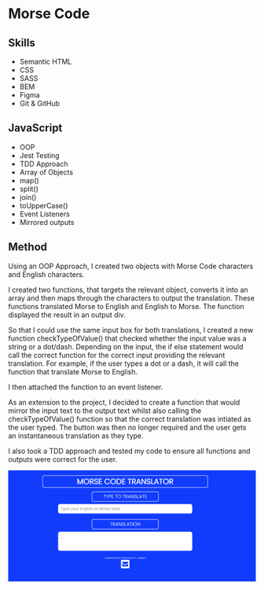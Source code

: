 <h1>Morse Code</h1>

<h2>Skills</h2>

<ul>
<li>Semantic HTML</li>
<li>CSS</li>
<li>SASS</li>
<li>BEM</li>
<li>Figma</li>
<li>Git & GitHub</li>
</ul>

<h2>JavaScript</h2>

<ul>
<li>OOP</li>
<li>Jest Testing</li>
<li>TDD Approach</li>
<li>Array of Objects</li>
<li>map()</li>
<li>split()</li>
<li>join()</li>
<li>toUpperCase()</li>
<li>Event Listeners</li>
<li>Mirrored outputs</li>
</ul>

<h2>Method</h2>

Using an OOP Approach, I created two objects with Morse Code characters and English characters.

I created two functions, that targets the relevant object, converts it into an array and then maps through the characters to output the translation. These functions translated Morse to English and English to Morse. The function displayed the result in an output div.

So that I could use the same input box for both translations, I created a new function checkTypeOfValue() that checked whether the input value was a string or a dot/dash. Depending on the input, the if else statement would call the correct function for the correct input providing the relevant translation. For example, if the user types a dot or a dash, it will call the function that translate Morse to English.

I then attached the function to an event listener.

As an extension to the project, I decided to create a function that would mirror the input text to the output text whilst also calling the checkTypeOfValue() function so that the correct translation was intiated as the user typed. The button was then no longer required and the user gets an instantaneous translation as they type.

I also took a TDD approach and tested my code to ensure all functions and outputs were correct for the user. 


<img src="translator_image.png">

